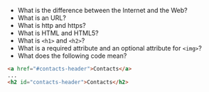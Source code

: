 - What is the difference between the Internet and the Web?
- What is an URL?
- What is http and https?
- What is HTML and HTML5?
- What is `<h1>` and `<h2>`?
- What is a required attribute and an optional attribute for `<img>`?
- What does the following code mean?
```html
<a href="#contacts-header">Contacts</a>
...
<h2 id="contacts-header">Contacts</h2>
```

